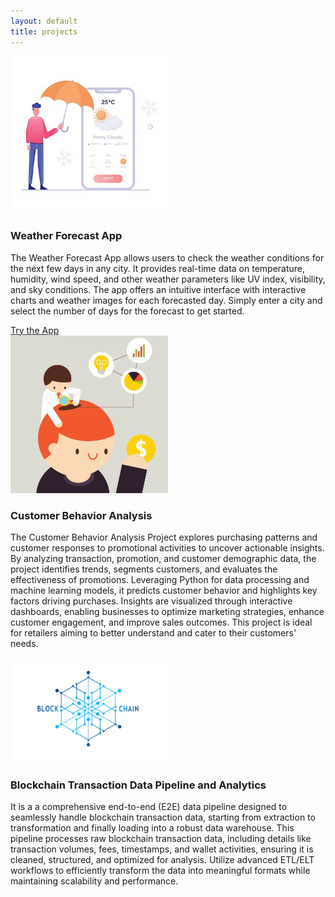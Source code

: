 ```yaml
---
layout: default
title: projects
---
```


<section>
<div class="projects-container">

  <div class="project-card">
  <img src="Images\weather.jpg" alt="" style="max-width:50%; height:auto;">
  <div class="content">
    <h3>Weather Forecast App</h3>
    <p>The Weather Forecast App allows users to check the weather conditions for the next few days in any city. It provides real-time data on temperature, humidity, wind speed, and other weather parameters like UV index, visibility, and sky conditions. The app offers an intuitive interface with interactive charts and weather images for each forecasted day. Simply enter a city and select the number of days for the forecast to get started.</p>
    <!-- Add the link to your Streamlit app here -->
    <a href="https://weather-forecast-app-1.streamlit.app/" target="_blank" class="btn btn-primary">Try the App</a>
</div>

  </div>
  <div class="project-card">
    <img src="Images\customer-behaviour-analysis.jpg" alt=""style="max-width:50%; height:auto;">
    <div class="content">
      <h3>Customer Behavior Analysis</h3>
      <p>The Customer Behavior Analysis Project explores purchasing patterns and customer responses to promotional activities to uncover actionable insights. By analyzing transaction, promotion, and customer demographic data, the project identifies trends, segments customers, and evaluates the effectiveness of promotions. Leveraging Python for data processing and machine learning models, it predicts customer behavior and highlights key factors driving purchases. Insights are visualized through interactive dashboards, enabling businesses to optimize marketing strategies, enhance customer engagement, and improve sales outcomes. This project is ideal for retailers aiming to better understand and cater to their customers' needs.</p>
    </div>
  </div>
  </div>
</section>


  </div>
  <div class="project-card">
    <img src="Images\nlockimages.png" alt=""style="max-width:50%; height:auto;">
    <div class="content">
      <h3>Blockchain Transaction Data Pipeline and Analytics</h3>
      <p>It is a a comprehensive end-to-end (E2E) data pipeline designed to seamlessly handle blockchain transaction data, starting from extraction to transformation and finally loading into a robust data warehouse. This pipeline processes raw blockchain transaction data, including details like transaction volumes, fees, timestamps, and wallet activities, ensuring it is cleaned, structured, and optimized for analysis. Utilize advanced ETL/ELT workflows to efficiently transform the data into meaningful formats while maintaining scalability and performance.</p>
    </div>
  </div>
  </div>
</section>
